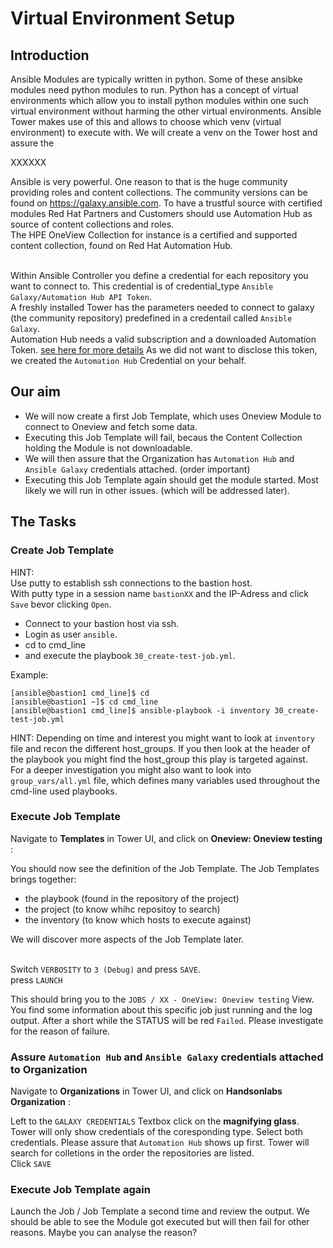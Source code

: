 # Virtual Environment Setup

## Introduction

Ansible Modules are typically written in python. Some of these ansibke modules need python modules to run. Python has a concept of virtual environments which allow you to install python modules within one such virtual environment without harming the other virtual environments. Ansible Tower makes use of this and allows to choose which venv (virtual environment) to execute with.
We will create a venv on the Tower host and assure the 

XXXXXX


Ansible is very powerful. One reason to that is the huge community providing roles and content collections. The community versions can be found on https://galaxy.ansible.com. To have a trustful source with certified modules Red Hat Partners and Customers should use Automation Hub as source of content collections and roles.<br>
The HPE OneView Collection for instance is a certified and supported content collection, found on Red Hat Automation Hub.<br><br>

Within Ansible Controller you define a credential for each repository you want to connect to. This credential is of credential_type `Ansible Galaxy/Automation Hub API Token`.<br>
A freshly installed Tower has the parameters needed to connect to galaxy (the community repository) predefined in a credentail called `Ansible Galaxy`.<br>
Automation Hub needs a valid subscription and a downloaded Automation Token. [see here for more details](https://console.redhat.com/ansible/automation-hub/token) As we did not want to disclose this token, we created the `Automation Hub` Credential on your behalf.

## Our aim
- We will now create a first Job Template, which uses Oneview Module to connect to Oneview and fetch some data.
- Executing this Job Template will fail, becaus the Content Collection holding the Module is not downloadable.
- We will then assure that the Organization has `Automation Hub` and `Ansible Galaxy` credentials attached. (order important)
- Executing this Job Template again should get the module started. Most likely we will run in other issues. (which will be addressed later).

## The Tasks
### Create Job Template
HINT:<br>
Use putty to establish ssh connections to the bastion host.<br>
With putty type in a session name `bastionXX` and the IP-Adress and click `Save` bevor clicking `Open`.<br>

- Connect to your bastion host via ssh. 
- Login as user `ansible`.
- cd to cmd_line 
- and execute the playbook `30_create-test-job.yml`.

Example:
```
[ansible@bastion1 cmd_line]$ cd
[ansible@bastion1 ~]$ cd cmd_line
[ansible@bastion1 cmd_line]$ ansible-playbook -i inventory 30_create-test-job.yml
```
HINT:
Depending on time and interest you might want to look at `inventory` file and recon the different host_groups. If you then look at the header of the playbook you might find the host_group this play is targeted against.<br>
For a deeper investigation you might also want to look into `group_vars/all.yml` file, which defines many variables used throughout the cmd-line used playbooks. 

### Execute Job Template
Navigate to **Templates** in Tower UI, and click on **Oneview: Oneview testing** :

You should now see the definition of the Job Template. The Job Templates brings together:
- the playbook (found in the repository of the project)
- the project  (to know whihc repositoy to search)
- the inventory (to know which hosts to execute against)

We will discover more aspects of the Job Template later.<br><br>

Switch `VERBOSITY` to `3 (Debug)` and press `SAVE`.<br>
press `LAUNCH`

This should bring you to the `JOBS / XX - OneView: Oneview testing` View.<br>
You find some information about this specific job just running and the log output. After a short while the STATUS will be red `Failed`. Please investigate for the reason of failure.

### Assure `Automation Hub` and `Ansible Galaxy` credentials attached to Organization
Navigate to **Organizations** in Tower UI, and click on **Handsonlabs Organization** :

Left to the `GALAXY CREDENTIALS` Textbox click on the **magnifying glass**.<br>
Tower will only show credentials of the coresponding type. Select both credentials. Please assure that `Automation Hub` shows up first. Tower will search for colletions in the order the repositories are listed.<br>
Click `SAVE`

### Execute Job Template again
Launch the Job / Job Template a second time and review the output. We should be able to see the Module got executed but will then fail for other reasons. Maybe you can analyse the reason?
